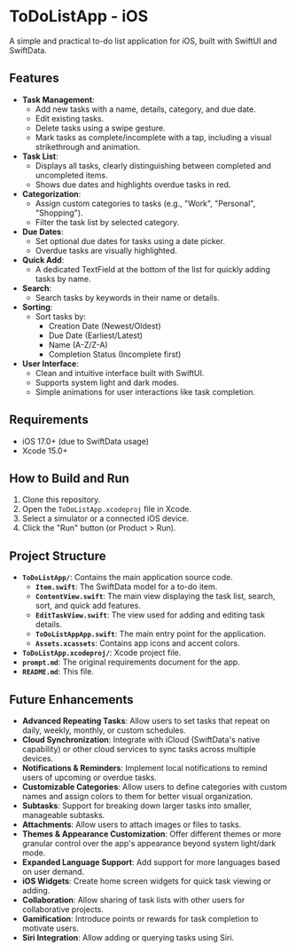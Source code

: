 # ToDoListApp - iOS

A simple and practical to-do list application for iOS, built with SwiftUI and SwiftData.

## Features

*   **Task Management**:
    *   Add new tasks with a name, details, category, and due date.
    *   Edit existing tasks.
    *   Delete tasks using a swipe gesture.
    *   Mark tasks as complete/incomplete with a tap, including a visual strikethrough and animation.
*   **Task List**:
    *   Displays all tasks, clearly distinguishing between completed and uncompleted items.
    *   Shows due dates and highlights overdue tasks in red.
*   **Categorization**:
    *   Assign custom categories to tasks (e.g., "Work", "Personal", "Shopping").
    *   Filter the task list by selected category.
*   **Due Dates**:
    *   Set optional due dates for tasks using a date picker.
    *   Overdue tasks are visually highlighted.
*   **Quick Add**:
    *   A dedicated TextField at the bottom of the list for quickly adding tasks by name.
*   **Search**:
    *   Search tasks by keywords in their name or details.
*   **Sorting**:
    *   Sort tasks by:
        *   Creation Date (Newest/Oldest)
        *   Due Date (Earliest/Latest)
        *   Name (A-Z/Z-A)
        *   Completion Status (Incomplete first)
*   **User Interface**:
    *   Clean and intuitive interface built with SwiftUI.
    *   Supports system light and dark modes.
    *   Simple animations for user interactions like task completion.

## Requirements

*   iOS 17.0+ (due to SwiftData usage)
*   Xcode 15.0+

## How to Build and Run

1.  Clone this repository.
2.  Open the `ToDoListApp.xcodeproj` file in Xcode.
3.  Select a simulator or a connected iOS device.
4.  Click the "Run" button (or Product > Run).

## Project Structure

*   **`ToDoListApp/`**: Contains the main application source code.
    *   **`Item.swift`**: The SwiftData model for a to-do item.
    *   **`ContentView.swift`**: The main view displaying the task list, search, sort, and quick add features.
    *   **`EditTaskView.swift`**: The view used for adding and editing task details.
    *   **`ToDoListAppApp.swift`**: The main entry point for the application.
    *   **`Assets.xcassets`**: Contains app icons and accent colors.
*   **`ToDoListApp.xcodeproj/`**: Xcode project file.
*   **`prompt.md`**: The original requirements document for the app.
*   **`README.md`**: This file.

## Future Enhancements

*   **Advanced Repeating Tasks**: Allow users to set tasks that repeat on daily, weekly, monthly, or custom schedules.
*   **Cloud Synchronization**: Integrate with iCloud (SwiftData's native capability) or other cloud services to sync tasks across multiple devices.
*   **Notifications & Reminders**: Implement local notifications to remind users of upcoming or overdue tasks.
*   **Customizable Categories**: Allow users to define categories with custom names and assign colors to them for better visual organization.
*   **Subtasks**: Support for breaking down larger tasks into smaller, manageable subtasks.
*   **Attachments**: Allow users to attach images or files to tasks.
*   **Themes & Appearance Customization**: Offer different themes or more granular control over the app's appearance beyond system light/dark mode.
*   **Expanded Language Support**: Add support for more languages based on user demand.
*   **iOS Widgets**: Create home screen widgets for quick task viewing or adding.
*   **Collaboration**: Allow sharing of task lists with other users for collaborative projects.
*   **Gamification**: Introduce points or rewards for task completion to motivate users.
*   **Siri Integration**: Allow adding or querying tasks using Siri.
